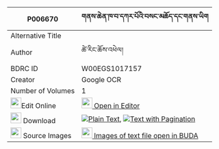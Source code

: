 |P006670|གནས་ཆེན་ཁ་བ་དཀར་པོའི་བསང་མཆོད་དང་གནས་ཡིག 
| --- | --- 
|Alternative Title |
|Author| ཚེ་རིང་ཆོས་འཕེལ།
|BDRC ID | W00EGS1017157
|Creator | Google OCR
|Number of Volumes| 1
|<img width="25" src="https://img.icons8.com/color/25/000000/edit-property.png">Edit Online| [<img width="25" src="https://avatars.githubusercontent.com/u/45091458?s=200&v=4"> Open in Editor](http://editor.openpecha.org/P006670)
|<img width="25" src="https://img.icons8.com/fluent/48/000000/download-2.png"/>  Download | [![](https://img.icons8.com/color/20/000000/txt.png)Plain Text](https://github.com/Openpecha/P006670/releases/download/v1/nechen_khawa_karpo_i_sangcho_d_plain_P006670.zip), [![](https://img.icons8.com/color/20/000000/txt.png)Text with Pagination](https://github.com/Openpecha/P006670/releases/download/v1/nechen_khawa_karpo_i_sangcho_d_pages_P006670.zip)
|<img width="25" src="https://img.icons8.com/plasticine/100/000000/pictures-folder.png"/>  Source Images | [<img width="25" src="https://library.bdrc.io/icons/BUDA-small.svg"> Images of text file open in BUDA](https://library.bdrc.io/show/bdr:W00EGS1017157)